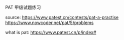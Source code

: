 PAT 甲级试题练习

source:
https://www.patest.cn/contests/pat-a-practise
https://www.nowcoder.net/pat/5/problems

what is pat:
https://www.patest.cn/p/index#
